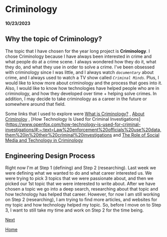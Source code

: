 <h1>Criminology</h1>
<h4>10/23/2023</h4>

<h2>Why the topic of Criminology?</h2>

The topic that I have chosen for the year long project is **Criminology**. I chose Criminology because I have always been interested in crime and what people do at a crime scene. I always wondered how they do it, what they do, and what they use in order to solve a crime. I've been obsessed with criminology since I was little, and I always watch _`documentary`_ about crime, and I always used to watch a TV show called _`Criminal Minds`_. Plus, I would like to know more about criminology and the process that goes into it. Also, I would like to know how technologies have helped people who are in criminology, and how they developed over time + helping solve crimes. In addition, I may decide to take criminology as a career in the future or somewhere around that field. 

Some links that I used to explore were [What is Criminology?](https://online.maryville.edu/online-bachelors-degrees/criminal-justice/resources/what-is-criminology/#:~:text=Criminology%20is%20the%20study%20of,of%20people%20who%20commit%20crimes) , [About Criminoloy](https://www.liveabout.com/what-is-criminology-974589) , [How Technology Is Used for Criminal Investigations](https://www.openfox.com/how-technology-is-used-for-criminal-investigations/#:~:text=Law%20enforcement%20officials%20use%20data,them%20in%20their%20criminal%20investigations and [The Role of Social Media and Technology in Criminology](https://samples.freshessays.com/the-role-of-social-media-and-technology-in-criminology.html)

<h2>Engineering Design Process</h2>

Right now I'm at Step 1 (defining) and Step 2 (researching). Last week we were defining what we wanted to do and what career interested us. We were trying to pick 3 topics that we were passionate about, and then we picked our 1st topic that we were interested to write about. After we have chosen a topic we go into a deep search, researching about that topic and how technology has helped that career. However, for now I am still working on Step 2 (researching), I am trying to find more articles, and websites for my topic and how technology helped my topic. So, before I move on to Step 3, I want to still take my time and work on Step 2 for the time being. 









[Next](entry02.md)

[Home](../README.md)
